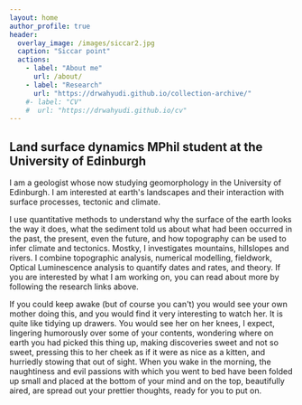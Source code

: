 ```yaml
---
layout: home
author_profile: true
header:
  overlay_image: /images/siccar2.jpg
  caption: "Siccar point"
  actions:
    - label: "About me"
      url: /about/
    - label: "Research"
      url: "https://drwahyudi.github.io/collection-archive/"
    #- label: "CV"
    #  url: "https://drwahyudi.github.io/cv"
---
```


<h2>Land surface dynamics MPhil student at the University of Edinburgh</h2>
I am a geologist whose now studying geomorphology in the University of Edinburgh. I am interested at earth's landscapes and their interaction with surface processes, tectonic and climate.

I use quantitative methods to understand why the surface of the earth looks the way it does, what the sediment told us about what had been occurred in the past, the present, even the future, and how topography can be used to infer climate and tectonics. Mostky, I investigates mountains, hillslopes and rivers. I combine topographic analysis, numerical modelling, fieldwork, Optical Luminescence analysis to quantify dates and rates, and theory. If you are interested by what I am working on, you can read about more by following the research links above.

If you could keep awake (but of course you can't) you would see your own mother doing this, and you would find it very interesting to watch her. It is quite like tidying up drawers. You would see her on her knees, I expect, lingering humorously over some of your contents, wondering where on earth you had picked this thing up, making discoveries sweet and not so sweet, pressing this to her cheek as if it were as nice as a kitten, and hurriedly stowing that out of sight. When you wake in the morning, the naughtiness and evil passions with which you went to bed have been folded up small and placed at the bottom of your mind and on the top, beautifully aired, are spread out your prettier thoughts, ready for you to put on.
